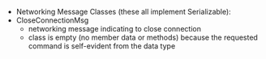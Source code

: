 * Networking Message Classes (these all implement Serializable):
* CloseConnectionMsg
    * networking message indicating to close connection
    * class is empty (no member data or methods) because the requested command is self-evident from the data type